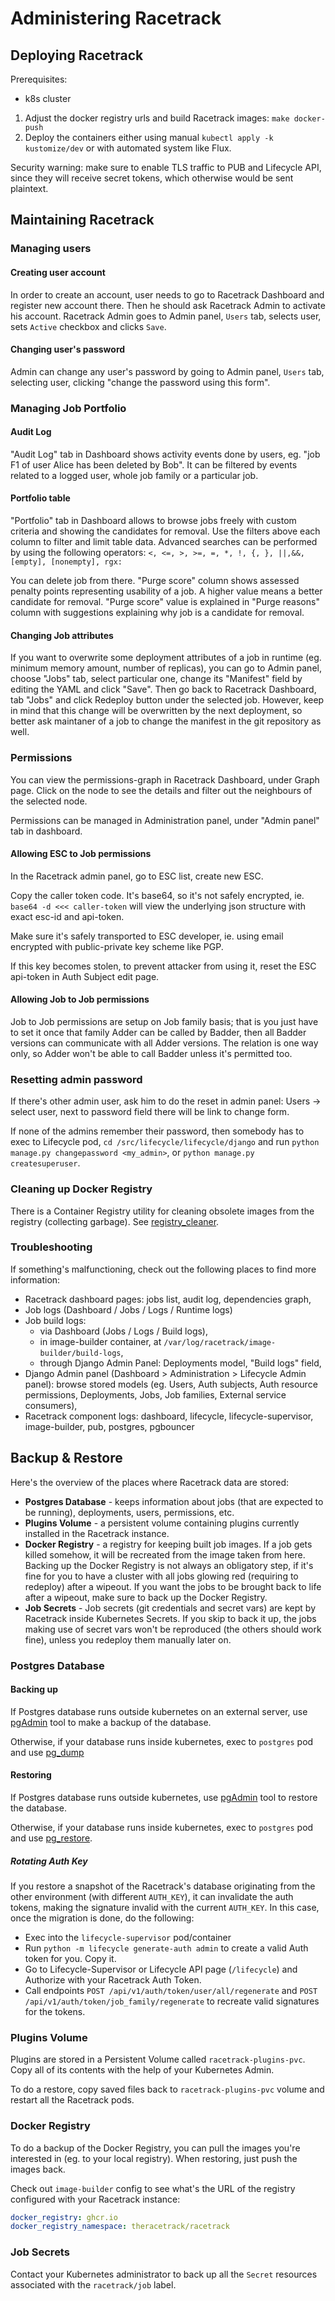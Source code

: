 # Administering Racetrack

## Deploying Racetrack

Prerequisites:

- k8s cluster

1. Adjust the docker registry urls and build Racetrack images: `make docker-push`
2. Deploy the containers either using manual `kubectl apply -k kustomize/dev`
or with automated system like Flux.

Security warning: make sure to enable TLS traffic to PUB and Lifecycle API, since
they will receive secret tokens, which otherwise would be sent plaintext.

## Maintaining Racetrack

### Managing users

#### Creating user account
In order to create an account, 
user needs to go to Racetrack Dashboard and register new account there.
Then he should ask Racetrack Admin to activate his account.
Racetrack Admin goes to Admin panel, `Users` tab, selects user, 
sets `Active` checkbox and clicks `Save`.

#### Changing user's password
Admin can change any user's password by going to Admin panel, `Users` tab, 
selecting user, clicking "change the password using this form".

### Managing Job Portfolio

#### Audit Log
"Audit Log" tab in Dashboard shows activity events done by users,
eg. "job F1 of user Alice has been deleted by Bob".
It can be filtered by events related to a logged user,
whole job family or a particular job.

#### Portfolio table
"Portfolio" tab in Dashboard allows to browse jobs freely
with custom criteria and showing the candidates for removal.
Use the filters above each column to filter and limit table data. 
Advanced searches can be performed by using the following operators:
`<, <=, >, >=, =, *, !, {, }, ||,&&, [empty], [nonempty], rgx:`

You can delete job from there.
"Purge score" column shows assessed penalty points representing usability of a job.
A higher value means a better candidate for removal.
"Purge score" value is explained in "Purge reasons" column
with suggestions explaining why job is a candidate for removal.

#### Changing Job attributes
If you want to overwrite some deployment attributes of a job in runtime 
(eg. minimum memory amount, number of replicas),
you can go to Admin panel, choose "Jobs" tab, select particular one,
change its "Manifest" field by editing the YAML and click "Save".
Then go back to Racetrack Dashboard, tab "Jobs" and click Redeploy button under the selected job.
However, keep in mind that this change will be overwritten by the next deployment,
so better ask maintaner of a job to change the manifest in the git repository as well.

### Permissions

You can view the permissions-graph in Racetrack Dashboard, under Graph page.
Click on the node to see the details and filter out the neighbours of the selected node.

Permissions can be managed in Administration panel, under "Admin panel" tab in dashboard.

#### Allowing ESC to Job permissions

In the Racetrack admin panel, go to ESC list, create new ESC.

Copy the caller token code. It's base64, so it's not safely encrypted, ie.
`base64 -d <<< caller-token` will view the underlying json structure
with exact esc-id and api-token.

Make sure it's safely transported to ESC developer, ie. using email encrypted with
public-private key scheme like PGP.

If this key becomes stolen, to prevent attacker from using it, reset the ESC api-token
in Auth Subject edit page.


#### Allowing Job to Job permissions

Job to Job permissions are setup on Job family basis; that is you just
have to set it once that family Adder can be called by Badder, then all Badder
versions can communicate with all Adder versions. The relation is one way only,
so Adder won't be able to call Badder unless it's permitted too.

### Resetting admin password

If there's other admin user, ask him to do the reset in admin panel:
Users -> select user, next to password field there will be link to change form.

If none of the admins remember their password, then somebody has to exec
to Lifecycle pod, `cd /src/lifecycle/lifecycle/django` and run 
`python manage.py changepassword <my_admin>`, or `python manage.py createsuperuser`.

### Cleaning up Docker Registry

There is a Container Registry utility for cleaning obsolete images from the registry
(collecting garbage).
See [registry_cleaner](../utils/registry_cleaner/README.md).


### Troubleshooting
If something's malfunctioning, check out the following places to find more information:

- Racetrack dashboard pages: jobs list, audit log, dependencies graph,
- Job logs (Dashboard / Jobs / Logs / Runtime logs)
- Job build logs:
    - via Dashboard (Jobs / Logs / Build logs),
    - in image-builder container, at `/var/log/racetrack/image-builder/build-logs`,
    - through Django Admin Panel: Deployments model, "Build logs" field,
- Django Admin panel (Dashboard > Administration > Lifecycle Admin panel):
  browse stored models (eg. Users, Auth subjects, Auth resource permissions,
  Deployments, Jobs, Job families, External service consumers),
- Racetrack component logs: dashboard, lifecycle, lifecycle-supervisor, image-builder, pub, postgres, pgbouncer


## Backup & Restore

Here's the overview of the places where Racetrack data are stored:

- **Postgres Database** - keeps information about jobs
  (that are expected to be running), deployments, users, permissions, etc.
- **Plugins Volume** - a persistent volume containing plugins 
  currently installed in the Racetrack instance.
- **Docker Registry** - a registry for keeping built job images.
  If a job gets killed somehow, it will be recreated from the image taken from here.
  Backing up the Docker Registry is not always an obligatory step,
  if it's fine for you to have a cluster with all jobs glowing red (requiring to redeploy) after a wipeout.
  If you want the jobs to be brought back to life after a wipeout,
  make sure to back up the Docker Registry.
- **Job Secrets** - Job secrets (git credentials and secret vars) 
  are kept by Racetrack inside Kubernetes Secrets.
  If you skip to back it up, the jobs making use of secret vars 
  won't be reproduced (the others should work fine),
  unless you redeploy them manually later on.

### Postgres Database
#### Backing up
If Postgres database runs outside kubernetes on an external server,
use [pgAdmin](https://www.pgadmin.org/docs/pgadmin4/development/backup_and_restore.html)
tool to make a backup of the database.

Otherwise, if your database runs inside kubernetes, 
exec to `postgres` pod and use [pg_dump](https://www.postgresql.org/docs/current/app-pgdump.html)

#### Restoring
If Postgres database runs outside kubernetes,
use [pgAdmin](https://www.pgadmin.org/docs/pgadmin4/development/backup_and_restore.html)
tool to restore the database.

Otherwise, if your database runs inside kubernetes, 
exec to `postgres` pod and use [pg_restore](https://www.postgresql.org/docs/current/app-pgrestore.html). 

##### Rotating Auth Key
If you restore a snapshot of the Racetrack's database originating from the other environment (with different `AUTH_KEY`),
it can invalidate the auth tokens, making the signature invalid with the current `AUTH_KEY`.
In this case, once the migration is done, do the following:

- Exec into the `lifecycle-supervisor` pod/container
- Run `python -m lifecycle generate-auth admin` to create a valid Auth token for you. Copy it.
- Go to Lifecycle-Supervisor or Lifecycle API page (`/lifecycle`) and Authorize with your Racetrack Auth Token.
- Call endpoints `POST /api/v1/auth/token/user/all/regenerate` and `POST /api/v1/auth/token/job_family/regenerate`
  to recreate valid signatures for the tokens.

### Plugins Volume
Plugins are stored in a Persistent Volume called `racetrack-plugins-pvc`.
Copy all of its contents with the help of your Kubernetes Admin.

To do a restore, copy saved files back to `racetrack-plugins-pvc` 
volume and restart all the Racetrack pods.

### Docker Registry
To do a backup of the Docker Registry, you can pull the images you're interested in (eg. to your local registry).
When restoring, just push the images back.

Check out `image-builder` config to see what's the URL of the registry configured with your Racetrack instance:
```yaml
docker_registry: ghcr.io
docker_registry_namespace: theracetrack/racetrack
```

### Job Secrets
Contact your Kubernetes administrator to back up all the `Secret` resources
associated with the `racetrack/job` label.
